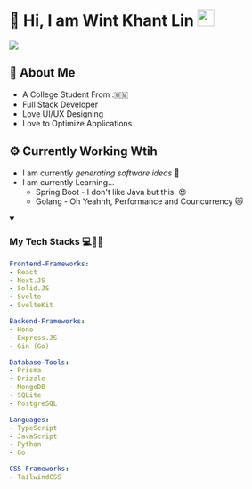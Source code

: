 # 💫 Hi, I am Wint Khant Lin <img src="https://media.giphy.com/media/fYSnHlufseco8Fh93Z/giphy.gif" width="30">

![](https://komarev.com/ghpvc/?username=happer64bit)

## 🤔 About Me

* A College Student From :🇲🇲
* Full Stack Developer
* Love UI/UX Designing
* Love to Optimize Applications

## ⚙️ Currently Working Wtih

* I am currently _generating software ideas_ 🔨
* I am currently Learning...
  * Spring Boot - I don't like Java but this. 😍
  * Golang - Oh Yeahhh, Performance and Councurrency 😿

<details open>
  <summary>
    <h3>My Tech Stacks 💻🧑‍🔬 </h3>
  </summary>
  
  ```yaml
  Frontend-Frameworks:
  - React
  - Next.JS
  - Solid.JS
  - Svelte
  - SvelteKit

Backend-Frameworks:
  - Hono
  - Express.JS
  - Gin (Go)

Database-Tools:
  - Prisma
  - Drizzle
  - MongoDB
  - SQLite
  - PostgreSQL

Languages:
  - TypeScript
  - JavaScript
  - Python
  - Go

CSS-Frameworks:
  - TailwindCSS
  ```
</details>
